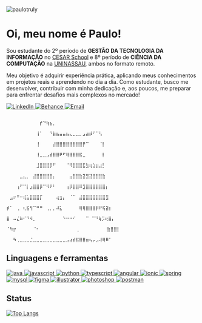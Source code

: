 <p align="left"> <img src="https://komarev.com/ghpvc/?username=paulotruly&label=Profile%20views&color=0e75b6&style=flat" alt="paulotruly" /> </p>

# Oi, meu nome é Paulo!

Sou estudante do 2º período de **GESTÃO DA TECNOLOGIA DA INFORMAÇÃO** no [CESAR School](https://www.cesar.school) e 8º período de **CIÊNCIA DA COMPUTAÇÃO** na [UNINASSAU](https://www.uninassau.edu.br), ambos no formato remoto.

Meu objetivo é adquirir experiência prática, aplicando meus conhecimentos em projetos reais e aprendendo no dia a dia. Como estudante, busco me desenvolver, contribuir com minha dedicação e, aos poucos, me preparar para enfrentar desafios mais complexos no mercado!

<p align="left">
  <a href="https://linkedin.com/in/paulotruly" target="blank">
    <img src="https://img.shields.io/badge/LinkedIn-0A66C2?style=for-the-badge&logo=linkedin&logoColor=white" alt="LinkedIn" />
  </a>
  <a href="https://www.behance.net/paulotruly" target="blank">
    <img src="https://img.shields.io/badge/Behance-1769FF?style=for-the-badge&logo=behance&logoColor=white" alt="Behance" />
  </a>
  <a href="mailto:paulomsmsms@gmail.com" target="blank">
    <img src="https://img.shields.io/badge/Gmail-D14836?style=for-the-badge&logo=gmail&logoColor=white" alt="Email" />
  </a>
</p>

```
                                                                              ⠀⠀⠀⠀⠀⠀⠀⠀⠀⠀⡞⠙⢷⣦⡀⠀⠀⠀⠀⠀⠀⠀⠀⠀⠀⠀⠀⠀⠀⠀⠀⠀
                                                                              ⠀⠀⠀⠀⠀⠀⠀⠀⠀⢸⠁⠀⠀⠙⣷⣦⣤⣤⣦⣄⣀⣀⡀⣠⣴⡾⠋⠉⢣⠀⠀⠀
                                                                              ⠀⠀⠀⠀⠀⠀⠀⠀⠀⢸⠀⠀⠀⠀⣼⣿⣿⣿⣿⣿⣿⣿⣿⡟⠉⠀⠀⠀⠈⡇⠀⠀
                                                                              ⠀⠀⠀⠀⠀⠀⠀⠀⠀⢸⣀⣀⣠⣾⣿⣿⠟⠋⢿⣿⣿⣿⣯⣀⠀⠀⠀⠀⠀⡇⠀⠀
                                                                              ⠀⠀⠀⠀⠀⠀⠀⠀⠀⣸⣿⣿⣿⡿⠋⠀⠀⠀⠈⠻⣿⣿⣿⣯⣳⢶⣵⣶⣴⡃⠀⠀
                                                                              ⠀⠀⠀⠀⣀⣄⡀⠀⣼⣿⣿⣿⣿⣿⡄⠀⠀⠀⠀⣤⣿⣿⣷⣽⣻⣽⣿⣿⣿⣷⠀⠀
                                                                              ⠀⠀⠀⢰⠋⠉⡇⣰⣿⣿⡿⠉⠻⠟⠃⠀⠀⠀⢰⡿⣿⣿⠿⣹⣿⣿⣿⣿⣿⣿⡆⠀
                                                                              ⠀⣠⠖⠛⠒⢾⣥⣿⣿⣿⡏⠀⠀⠀⠀⢴⣲⡄⠀⠈⠉⠀⣼⣿⣿⣿⣿⣿⣿⣿⣻⠀
                                                                              ⡾⠁⠀⢀⠀⢆⣯⢻⠉⠛⠛⠀⢀⡀⡀⠼⣅⠀⠀⠀⠀⠀⢿⢿⣿⣿⣿⡿⠟⢯⣽⡆
                                                                              ⣿⠀⠤⣌⠷⠊⠙⠺⡀⠀⠀⠀⠀⠀⠀⠀⠀⠑⠒⠒⠊⠀⠀⠀⠉ ⠉⠙⢷⡩⢖⣿⡄
                                                                              ⠈⠳⡖⠀⠀⠀⠀⠀⠈⠂⠀⠀⠀⠀⠀⠀⠀⠀⠀⠀⠀⢀⠀⠀⠀⠀   ⠀⠀⣷⣿⣿⡇
                                                                              ⠀⠀⠳⢀⣀⣀⣀⣈⣀⣀⣀⣀⣀⣀⣀⣀⣀⣀⣠⣴⣾⣯⣿⣿⣶⢦⡤⣠⢼⢿⠿⠁

```

## Linguagens e ferramentas

<p align="left">

  <a href="https://www.java.com" target="_blank" rel="noreferrer">
    <img src="https://img.shields.io/badge/Java-007396?style=for-the-badge&logo=java&logoColor=white" alt="java"/>
  </a>
  <a href="https://developer.mozilla.org/en-US/docs/Web/JavaScript" target="_blank" rel="noreferrer">
    <img src="https://img.shields.io/badge/JavaScript-F7DF1E?style=for-the-badge&logo=javascript&logoColor=black" alt="javascript"/>
  </a>
  <a href="https://www.python.org" target="_blank" rel="noreferrer">
    <img src="https://img.shields.io/badge/Python-3776AB?style=for-the-badge&logo=python&logoColor=white" alt="python"/>
  </a>
  <a href="https://www.typescriptlang.org/" target="_blank" rel="noreferrer">
    <img src="https://img.shields.io/badge/TypeScript-007ACC?style=for-the-badge&logo=typescript&logoColor=white" alt="typescript"/>
  </a>

  <a href="https://angular.io" target="_blank" rel="noreferrer">
    <img src="https://img.shields.io/badge/Angular-DD0031?style=for-the-badge&logo=angular&logoColor=white" alt="angular"/>
  </a>
  <a href="https://ionicframework.com" target="_blank" rel="noreferrer">
    <img src="https://img.shields.io/badge/Ionic-3880FF?style=for-the-badge&logo=ionic&logoColor=white" alt="ionic"/>
  </a>
  <a href="https://spring.io/" target="_blank" rel="noreferrer">
    <img src="https://img.shields.io/badge/Spring-6DB33F?style=for-the-badge&logo=spring&logoColor=white" alt="spring"/>
  </a>

  <a href="https://www.mysql.com/" target="_blank" rel="noreferrer">
    <img src="https://img.shields.io/badge/MySQL-00758F?style=for-the-badge&logo=mysql&logoColor=white" alt="mysql"/>
  </a>

  <a href="https://www.figma.com/" target="_blank" rel="noreferrer">
    <img src="https://img.shields.io/badge/Figma-F24E1E?style=for-the-badge&logo=figma&logoColor=white" alt="figma"/>
  </a>
  <a href="https://www.adobe.com/in/products/illustrator.html" target="_blank" rel="noreferrer">
    <img src="https://img.shields.io/badge/Adobe_Illustrator-FF9A00?style=for-the-badge&logo=adobe-illustrator&logoColor=white" alt="illustrator"/>
  </a>
  <a href="https://www.photoshop.com/en" target="_blank" rel="noreferrer">
    <img src="https://img.shields.io/badge/Adobe_Photoshop-31A8FF?style=for-the-badge&logo=adobe-photoshop&logoColor=white" alt="photoshop"/>
  </a>

  <a href="https://postman.com" target="_blank" rel="noreferrer">
    <img src="https://img.shields.io/badge/Postman-FF6C37?style=for-the-badge&logo=postman&logoColor=white" alt="postman"/>
  </a>

</p>

## Status

[![Top Langs](https://github-readme-stats.vercel.app/api/top-langs/?username=paulotruly&layout=compact&theme=dark)](https://github.com/anuraghazra/github-readme-stats)



